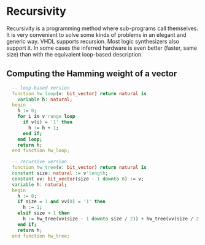 <!-- vim: set textwidth=0: -->
# Recursivity

Recursivity is a programming method where sub-programs call themselves. It is very convenient to solve some kinds of problems in an elegant and generic way. VHDL supports recursion. Most logic synthesizers also support it. In some cases the inferred hardware is even better (faster, same size) than with the equivalent loop-based description.

## Computing the Hamming weight of a vector

```vhdl
  -- loop-based version
  function hw_loop(v: bit_vector) return natural is
    variable h: natural;
  begin
    h := 0;
    for i in v'range loop
      if v(i) = '1' then
        h := h + 1;
      end if;
    end loop;
    return h;
  end function hw_loop;

  -- recursive version
  function hw_tree(v: bit_vector) return natural is
  constant size: natural := v'length;
  constant vv: bit_vector(size - 1 downto 0) := v;
  variable h: natural;
  begin
    h := 0;
    if size = 1 and vv(0) = '1' then
      h := 1;
    elsif size > 1 then
      h := hw_tree(vv(size - 1 downto size / 2)) + hw_tree(vv(size / 2 - 1 downto 0));
    end if;
    return h;
  end function hw_tree;
```
